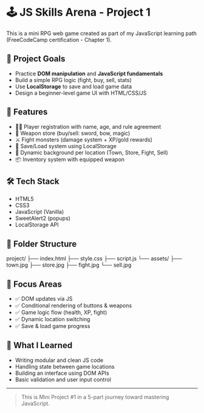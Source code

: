 # 🕹️ JS Skills Arena - Project 1

This is a mini RPG web game created as part of my JavaScript learning path (FreeCodeCamp certification - Chapter 1).

## 🎯 Project Goals

- Practice **DOM manipulation** and **JavaScript fundamentals**
- Build a simple RPG logic (fight, buy, sell, stats)
- Use **LocalStorage** to save and load game data
- Design a beginner-level game UI with HTML/CSS/JS

## 🧩 Features

- 🧑‍🎮 Player registration with name, age, and rule agreement
- 🏪 Weapon store (buy/sell: sword, bow, magic)
- ⚔️ Fight monsters (damage system + XP/gold rewards)
- 💾 Save/Load system using LocalStorage
- 🎨 Dynamic background per location (Town, Store, Fight, Sell)
- 📦 Inventory system with equipped weapon

## 🛠️ Tech Stack

- HTML5
- CSS3
- JavaScript (Vanilla)
- SweetAlert2 (popups)
- LocalStorage API

## 📂 Folder Structure

project/
├── index.html
├── style.css
├── script.js
└── assets/
├── town.jpg
├── store.jpg
├── fight.jpg
└── sell.jpg

## 📌 Focus Areas

- ✅ DOM updates via JS
- ✅ Conditional rendering of buttons & weapons
- ✅ Game logic flow (health, XP, fight)
- ✅ Dynamic location switching
- ✅ Save & load game progress

## 🧠 What I Learned

- Writing modular and clean JS code
- Handling state between game locations
- Building an interface using DOM APIs
- Basic validation and user input control

---

> This is Mini Project #1 in a 5-part journey toward mastering JavaScript.

